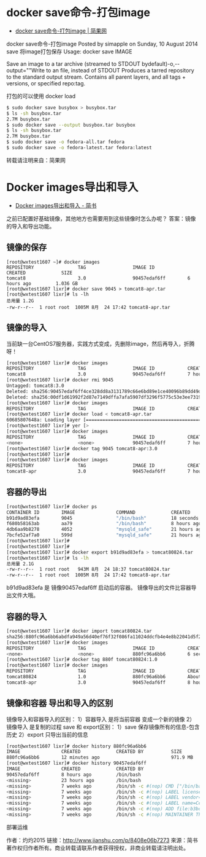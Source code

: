 

# docker save命令-打包image

* [docker save命令-打包image | 简果网 ](http://www.simapple.com/343.html)

docker save命令-打包image
Posted by simapple on Sunday, 10 August 2014
save 将image打包保存
Usage: docker save IMAGE

Save an image to a tar archive (streamed to STDOUT bydefault)-o,--output=""Write to an file, instead of STDOUT
Produces a tarred repository to the standard output stream. Contains all parent layers, and all tags + versions, or specified repo:tag.

打包的可以使用 docker load

```sh
$ sudo docker save busybox > busybox.tar
$ ls -sh busybox.tar
2.7M busybox.tar
$ sudo docker save --output busybox.tar busybox
$ ls -sh busybox.tar
2.7M busybox.tar
$ sudo docker save -o fedora-all.tar fedora
$ sudo docker save -o fedora-latest.tar fedora:latest
```
转载请注明来自：简果网

# Docker images导出和导入

* [Docker images导出和导入 - 简书](http://www.jianshu.com/p/8408e06b7273)

之前已配置好基础镜像，其他地方也需要用到这些镜像时怎么办呢？
答案：镜像的导入和导出功能。

## 镜像的保存
```
[root@wxtest1607 ~]# docker images
REPOSITORY                TAG                 IMAGE ID            CREATED             SIZE
tomcat8                   3.0                 90457edaf6ff        6 hours ago         1.036 GB
[root@wxtest1607 lixr]# docker save 9045 > tomcat8-apr.tar
[root@wxtest1607 lixr]# ls -lh
总用量 1.2G
-rw-r--r--  1 root root  1005M 8月  24 17:42 tomcat8-apr.tar
```


## 镜像的导入
当前缺一台CentOS7服务器，实践方式变成，先删除image，然后再导入，折腾呀！
```sh
[root@wxtest1607 lixr]# docker images
REPOSITORY                TAG                 IMAGE ID            CREATED             SIZE
tomcat8                   3.0                 90457edaf6ff        7 hours ago         1.036 GB
[root@wxtest1607 lixr]# docker rmi 9045
Untagged: tomcat8:3.0
Deleted: sha256:90457edaf6ff4ce328dd8a3131789c66e6bd89e1ce40096b89dd49d6e9d62bc8
Deleted: sha256:00df1d61992f2d87e7149dffa7afa5907df3296f5775c53e3ee731972e253600
[root@wxtest1607 lixr]# docker images
REPOSITORY                TAG                 IMAGE ID            CREATED             SIZE
[root@wxtest1607 lixr]# docker load < tomcat8-apr.tar
60685807648a: Loading layer [==================================================>] 442.7 MB/442.7 MB
[root@wxtest1607 lixr]# yer [>                                                  ] 527.7 kB/442.7 MB
[root@wxtest1607 lixr]# docker images
REPOSITORY                TAG                 IMAGE ID            CREATED             SIZE
<none>                    <none>              90457edaf6ff        7 hours ago         1.036 GB
[root@wxtest1607 lixr]# docker tag 9045 tomcat8-apr:3.0
[root@wxtest1607 lixr]# 
[root@wxtest1607 lixr]# docker images
REPOSITORY                TAG                 IMAGE ID            CREATED             SIZE
tomcat8-apr               3.0                 90457edaf6ff        7 hours ago         1.036 GB
```

## 容器的导出
```sh
[root@wxtest1607 lixr]# docker ps 
CONTAINER ID        IMAGE               COMMAND             CREATED             STATUS              PORTS                               NAMES
b91d9ad83efa        9045                "/bin/bash"         18 seconds ago      Up 15 seconds                                           trusting_colden
f680b58163ab        aa79                "/bin/bash"         8 hours ago         Up 8 hours                                              stupefied_mayer
4db6aa9b8278        4052                "mysqld_safe"       21 hours ago        Up 21 hours         8080/tcp, 0.0.0.0:53307->3306/tcp   nostalgic_leavitt
7bcfe52af7a0        599d                "mysqld_safe"       21 hours ago        Up 21 hours         8080/tcp, 0.0.0.0:53306->3306/tcp   sleepy_hodgkin
[root@wxtest1607 lixr]# 
[root@wxtest1607 lixr]# 
[root@wxtest1607 lixr]# docker export b91d9ad83efa > tomcat80824.tar
[root@wxtest1607 lixr]# ls -lh
总用量 2.1G
-rw-r--r--  1 root root   943M 8月  24 18:37 tomcat80824.tar
-rw-r--r--  1 root root  1005M 8月  24 17:42 tomcat8-apr.tar
```
b91d9ad83efa 是 镜像90457edaf6ff 启动后的容器。
镜像导出的文件比容器导出文件大哦。
## 容器的导入
```sh
[root@wxtest1607 lixr]# docker import tomcat80824.tar
sha256:880fc96a6bb6abdfa949a56d40ef76f32f086fa11024ddcfb4e4e8b22041d5f2
[root@wxtest1607 lixr]# docker images
REPOSITORY                TAG                 IMAGE ID            CREATED             SIZE
<none>                    <none>              880fc96a6bb6        6 seconds ago       971.9 MB
[root@wxtest1607 lixr]# docker tag 880f tomcat80824:1.0
[root@wxtest1607 lixr]# docker images
REPOSITORY                TAG                 IMAGE ID            CREATED              SIZE
tomcat80824               1.0                 880fc96a6bb6        About a minute ago   971.9 MB
tomcat8-apr               3.0                 90457edaf6ff        8 hours ago          1.036 GB
```

## 镜像和容器 导出和导入的区别
镜像导入和容器导入的区别：
1）容器导入 是将当前容器 变成一个新的镜像
2）镜像导入 是复制的过程
save 和 export区别：
1）save 保存镜像所有的信息-包含历史
2）export 只导出当前的信息
```sh
[root@wxtest1607 lixr]# docker history 880fc96a6bb6
IMAGE               CREATED             CREATED BY          SIZE                COMMENT
880fc96a6bb6        12 minutes ago                          971.9 MB            Imported from -
[root@wxtest1607 lixr]# docker history 90457edaf6ff
IMAGE               CREATED             CREATED BY                                      SIZE                COMMENT
90457edaf6ff        8 hours ago         /bin/bash                                       434.4 MB            
<missing>           23 hours ago        /bin/bash                                       406.5 MB            
<missing>           7 weeks ago         /bin/sh -c #(nop) CMD ["/bin/bash"]             0 B                 
<missing>           7 weeks ago         /bin/sh -c #(nop) LABEL license=GPLv2           0 B                 
<missing>           7 weeks ago         /bin/sh -c #(nop) LABEL vendor=CentOS           0 B                 
<missing>           7 weeks ago         /bin/sh -c #(nop) LABEL name=CentOS Base Imag   0 B                 
<missing>           7 weeks ago         /bin/sh -c #(nop) ADD file:b3bdbca0669a03490e   194.6 MB            
<missing>           7 weeks ago         /bin/sh -c #(nop) MAINTAINER The CentOS Proje   0 B
```
 部署运维

作者：灼灼2015
链接：http://www.jianshu.com/p/8408e06b7273
來源：简书
著作权归作者所有。商业转载请联系作者获得授权，非商业转载请注明出处。